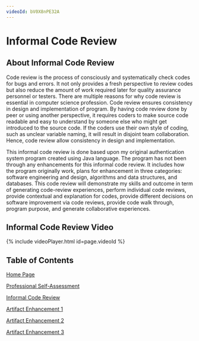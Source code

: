 ```yaml
---
videoId: bV0X8nPE32A
---
```


# Informal Code Review

## About Informal Code Review

Code review is the process of consciously and systematically check codes for bugs and errors.  It not only provides a fresh perspective to review codes but also reduce the amount of work required later for quality assurance personnel or testers.  There are multiple reasons for why code review is essential in computer science profession.  Code review ensures consistency in design and implementation of program.  By having code review done by peer or using another perspective, it requires coders to make source code readable and easy to understand by someone else who might get introduced to the source code.  If the coders use their own style of coding, such as unclear variable naming, it will result in disjoint team collaboration.  Hence, code review allow consistency in design and implementation.  

This informal code review is done based upon my original authentication system program created using Java language.  The program has not been through any enhancements for this informal code review.  It includes how the program originally work, plans for enhancement in three categories: software engineering and design, algorithms and data structures, and databases.  This code review will demonstrate my skills and outcome in term of generating code-review experiences, perform individual code reviews, provide contextual and explanation for codes, provide different decisions on software improvement via code reviews, provide code walk through, program purpose, and generate collaborative experiences.


## Informal Code Review Video

{% include videoPlayer.html id=page.videoId %}


## Table of Contents
[Home Page](https://bdoan95gl.github.io)

[Professional Self-Assessment](https://bdoan95gl.github.io/selfassessment)

[Informal Code Review](https://bdoan95gl.github.io/codereview)

[Artifact Enhancement 1](https://bdoan95gl.github.io/artifact1)

[Artifact Enhancement 2](https://bdoan95gl.github.io/artifact2)

[Artifact Enhancement 3](https://bdoan95gl.github.io/artifact3)
